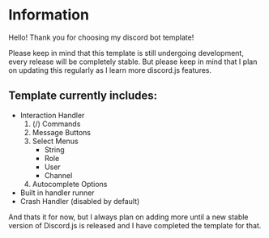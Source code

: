 # Information

Hello! Thank you for choosing my discord bot template!

Please keep in mind that this template is still undergoing development, every release will be completely stable.
But please keep in mind that I plan on updating this regularly as I learn more discord.js features.

## Template currently includes:
* Interaction Handler
  1. (/) Commands
  2. Message Buttons
  3. Select Menus
      * String
      * Role
      * User
      * Channel
  4. Autocomplete Options
* Built in handler runner
* Crash Handler (disabled by default)

And thats it for now, but I always plan on adding more until a new stable version of Discord.js is released and I have completed the template for that.
